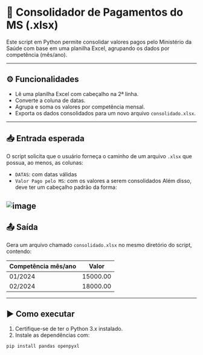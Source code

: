 # 🧾 Consolidador de Pagamentos do MS (.xlsx)

Este script em Python permite consolidar valores pagos pelo Ministério da Saúde com base em uma planilha Excel, agrupando os dados por competência (mês/ano).

---

## ⚙️ Funcionalidades

- Lê uma planilha Excel com cabeçalho na 2ª linha.
- Converte a coluna de datas.
- Agrupa e soma os valores por competência mensal.
- Exporta os dados consolidados para um novo arquivo `consolidado.xlsx`.

---

## 📥 Entrada esperada

O script solicita que o usuário forneça o caminho de um arquivo `.xlsx` que possua, ao menos, as colunas:

- `DATAS`: com datas válidas
- `Valor Pago pelo MS`: com os valores a serem consolidados
Além disso, deve ter um cabeçalho padrão da forma:

![image](https://github.com/user-attachments/assets/62d04e9f-aae6-493d-9144-591766e8d58b)
---

## 📤 Saída

Gera um arquivo chamado `consolidado.xlsx` no mesmo diretório do script, contendo:

| Competência mês/ano | Valor         |
|---------------------|---------------|
| 01/2024             | 15000.00      |
| 02/2024             | 18000.00      |

---

## ▶️ Como executar

1. Certifique-se de ter o Python 3.x instalado.
2. Instale as dependências com:

```bash
pip install pandas openpyxl
